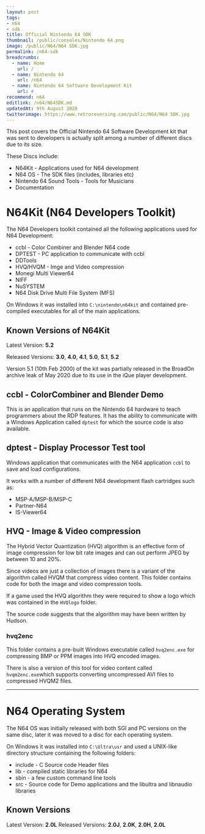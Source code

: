 ```yaml
---
layout: post
tags: 
- n64
- sdk
title: Official Nintendo 64 SDK
thumbnail: /public/consoles/Nintendo 64.png
image: /public/N64/N64 SDK.jpg
permalink: /n64-sdk
breadcrumbs:
  - name: Home
    url: /
  - name: Nintendo 64
    url: /n64
  - name: Nintendo 64 Software Development Kit
    url: #
recommend: n64
editlink: /n64/N64SDK.md
updatedAt: 9th August 2020
twitterimage: https://www.retroreversing.com/public/N64/N64 SDK.jpg
---
```

This post covers the Official Nintendo 64 Software Development kit that was sent to developers is actually split among a number of different discs due to its size.

These Discs include:
* N64Kit - Applications used for N64 development
* N64 OS - The SDK files (includes, libraries etc)
* Nintendo 64 Sound Tools - Tools for Musicians
* Documentation

# N64Kit (N64 Developers Toolkit)
The N64 Developers toolkit contained all the following applications used for N64 Development:
* ccbl - Color Combiner and Blender N64 code
* DPTEST  - PC application to communicate with ccbl
* DDTools
* HVQ/HVQM - Imge and Video compression
* Monegi Multi Viewer64
* NIFF
* NuSYSTEM
* N64 Disk Drive Multi File System (MFS)

On Windows it was installed into `C:\nintendo\n64kit` and contained pre-compiled executables for all of the main applications.

## Known Versions of N64Kit
Latest Version: **5.2**

Released Versions: **3.0**, **4.0**, **4.1**, **5.0**, **5.1**, **5.2**

Version 5.1 (10th Feb 2000) of the kit was partially released in the BroadOn archive leak of May 2020 due to its use in the iQue player development.

## ccbl - ColorCombiner and Blender Demo
This is an application that runs on the Nintendo 64 hardware to teach programmers about the RDP features. It has the ability to communicate with a Windows Application called `dptest` for which the source code is also available.

## dptest - Display Processor Test tool
Windows application that communicates with the N64 application `ccbl` to save and load configurations.

It works with a number of different N64 development flash cartridges such as:
* MSP-A/MSP-B/MSP-C
* Partner-N64
* IS-Viewer64

<div class="rr-changelog-category">
  <div class="rr-version-gen" version="Files" date="Files in the dptest folder" ></div>
    <ul class="rr-changelog-more">
      <div class="rr-info-gen" badge="dptest.exe" desc="Main application for communicating from PC to N64"></div>
      <div class="rr-info-gen" badge="TargetN64.dll" desc="DLL for communication between flash cartridge and the PC "></div>
 <div class="rr-info-gen" badge="KMCCtrl.dll" desc="DLL for communication through the KMC Partner N64 flash cartirdge" ></div>
 <div class="rr-info-gen" badge="dptest.n64" desc="Compiled N64 rom of CCBL that communicated with dptest" ></div>
    </ul>
</div>

## HVQ - Image & Video compression
The Hybrid Vector Quantization (HVQ) algorithm is an effective form of image compression for low bit rate images and can out perform JPEG by between 10 and 20%.

Since videos are just a collection of images there is a variant of the algorithm called HVQM that compress video content. This folder contains code for both the image and video compression tools.

If a game used the HVQ algorithm they were required to show a logo which was contained in the `HVQlogo` folder.

The source code suggests that the algorithm may have been written by Hudson.

### hvq2enc
This folder contains a pre-built Windows executable called `hvq2enc.exe` for compressing BMP or PPM images into HVQ encoded images.

There is also a version of this tool for video content called `hvqm2enc.exe`which supports converting uncompressed AVI files to compressed HVQM2 files.

---
# N64 Operating System
The N64 OS was initially released with both SGI and PC versions on the same disc, later it was moved to a disc for each operating system.

On Windows it was installed into `C:\Ultra\usr` and used a UNIX-like directory structure containing the following folders:
* include - C Source code Header files
* lib - compiled static libraries for N64
* sbin - a few custom command line tools
* src - Source code for Demo applications and the libultra and libnaudio libraries

## Known Versions
Latest Version: **2.0L**
Released Versions: **2.0J**, **2.0K**, **2.0H**, **2.0L**
